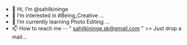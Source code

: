 - 👋 Hi, I’m @sahilkininge
- 👀 I’m interested in #Being_Creative ...
- 🌱 I’m currently learning Photo Editing ...
- 📫 How to reach me -- " sahilkininge.sk@gmail.com " >> Just drop a mail...

<!---
sahilkininge/sahilkininge is a ✨ special ✨ repository because its `README.md` (this file) appears on your GitHub profile.
You can click the Preview link to take a look at your changes.
--->
